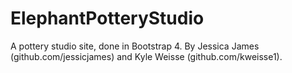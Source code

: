 # ElephantPotteryStudio
A pottery studio site, done in Bootstrap 4. By Jessica James (github.com/jessicjames) and Kyle Weisse (github.com/kweisse1).
